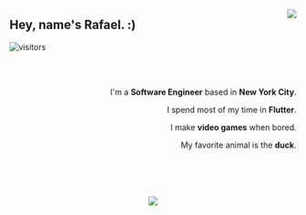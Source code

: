 
<a href="https://twitter.com/remsaka" ><img align="right" src="https://user-images.githubusercontent.com/7101404/154205263-b4d23e06-5232-405c-8d7e-123fc0181b92.png"></img></a>

## Hey, name's Rafael. :)

![visitors](https://visitor-badge-reloaded.herokuapp.com/badge?page_id=rafaelcolladojr.rafaelcolladojr&color=00cf00)

<div align="right">

</br>

</br>

I'm a **Software Engineer** based in **New York City**.


I spend most of my time in **Flutter**.


I make **video games** when bored.


My favorite animal is the **duck**.

</br>
</br>
</br>
</br>

</div>

<div align="center">
<img src="https://user-images.githubusercontent.com/7101404/154202000-86d49901-a42e-4025-b5ce-75c2b5da3e7c.png"></img>
</div>
